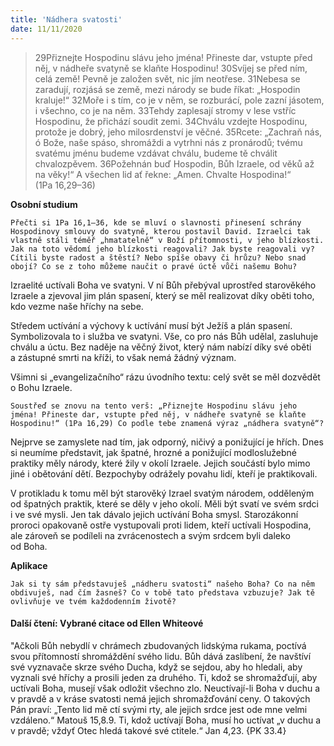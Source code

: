 ```yaml
---
title: 'Nádhera svatosti'
date: 11/11/2020
---
```


> <p></p>
> 29Přiznejte Hospodinu slávu jeho jména! Přineste dar, vstupte před něj, v nádheře svatyně se klaňte Hospodinu! 30Svíjej se před ním, celá země! Pevně je založen svět, nic jím neotřese. 31Nebesa se zaradují, rozjásá se země, mezi národy se bude říkat: „Hospodin kraluje!“ 32Moře i s tím, co je v něm, se rozburácí, pole zazní jásotem, i všechno, co je na něm. 33Tehdy zaplesají stromy v lese vstříc Hospodinu, že přichází soudit zemi. 34Chválu vzdejte Hospodinu, protože je dobrý, jeho milosrdenství je věčné. 35Rcete: „Zachraň nás, ó Bože, naše spáso, shromáždi a vytrhni nás z pronárodů; tvému svatému jménu budeme vzdávat chválu, budeme tě chválit chvalozpěvem. 36Požehnán buď Hospodin, Bůh Izraele, od věků až na věky!“ A všechen lid ať řekne: „Amen. Chvalte Hospodina!“ (1Pa 16,29–36)

**Osobní studium**

`Přečti si 1Pa 16,1–36, kde se mluví o slavnosti přinesení schrány Hospodinovy smlouvy do svatyně, kterou postavil David. Izraelci tak vlastně stáli téměř „hmatatelně“ v Boží přítomnosti, v jeho blízkosti. Jak na toto vědomí jeho blízkosti reagovali? Jak byste reagovali vy? Cítili byste radost a štěstí? Nebo spíše obavy či hrůzu? Nebo snad obojí? Co se z toho můžeme naučit o pravé úctě vůči našemu Bohu?`

Izraelité uctívali Boha ve svatyni. V ní Bůh přebýval uprostřed starověkého Izraele a zjevoval jim plán spasení, který se měl rea­lizovat díky oběti toho, kdo vezme naše hříchy na sebe.

Středem uctívání a výchovy k uctívání musí být Ježíš a plán spasení. Symbolizovala to i služba ve svatyni. Vše, co pro nás Bůh udělal, zasluhuje chválu a úctu. Bez naděje na věčný život, který nám nabízí díky své oběti a zástupné smrti na kříži, to však nemá žádný význam.

Všimni si „evangelizačního“ rázu úvodního textu: celý svět se měl dozvědět o Bohu Izraele.

`Soustřeď se znovu na tento verš: „Přiznejte Hospodinu slávu jeho jména! Přineste dar, vstupte před něj, v nádheře svatyně se klaňte Hospodinu!“ (1Pa 16,29) Co podle tebe znamená výraz „nádhera svatyně“?`

Nejprve se zamyslete nad tím, jak odporný, ničivý a ponižující je hřích. Dnes si ne­umíme představit, jak špatné, hrozné a ponižující modloslužebné praktiky měly národy, které žily v okolí Izraele. Jejich součástí bylo mimo jiné i obětování dětí. Bezpochyby odrážely povahu lidí, kteří je praktikovali.

V protikladu k tomu měl být starověký Izrael svatým národem, odděleným od špatných praktik, které se děly v jeho okolí. Měli být svatí ve svém srdci i ve své mysli. Jen tak dávalo jejich uctívání Boha smysl. Starozákonní proroci opakovaně ostře vystupovali proti lidem, kteří uctívali Hospodina, ale zároveň se podíleli na zvrácenostech a svým srdcem byli daleko od Boha.

**Aplikace**

`Jak si ty sám představuješ „nádheru svatosti“ našeho Boha? Co na něm obdivuješ, nad čím žasneš? Co v tobě tato představa vzbuzuje? Jak tě ovlivňuje ve tvém každodenním životě?`

#### Další čtení: Vybrané citace od Ellen Whiteové

"Ačkoli Bůh nebydlí v chrámech zbudovaných lidskýma rukama, poctívá svou přítomností shromáždění svého lidu. Bůh dává zaslíbení, že navštíví své vyznavače skrze svého Ducha, když se sejdou, aby ho hledali, aby vyznali své hříchy a prosili jeden za druhého. Ti, kdož se shromažďují, aby uctívali Boha, musejí však odložit všechno zlo. Neuctívají-li Boha v duchu a v pravdě a v kráse svatosti nemá jejich shromažďování ceny. O takových Pán praví: „Tento lid mě ctí svými rty, ale jejich srdce jest ode mne velmi vzdáleno.“ Matouš 15,8.9. Ti, kdož uctívají Boha, musí ho uctívat „v duchu a v pravdě; vždyť Otec hledá takové své ctitele.“ Jan 4,23. {PK 33.4}